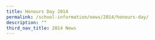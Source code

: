 ```yaml
---
title: Honours Day 2014
permalink: /school-information/news/2014/honours-day/
description: ""
third_nav_title: 2014 News
---
```

